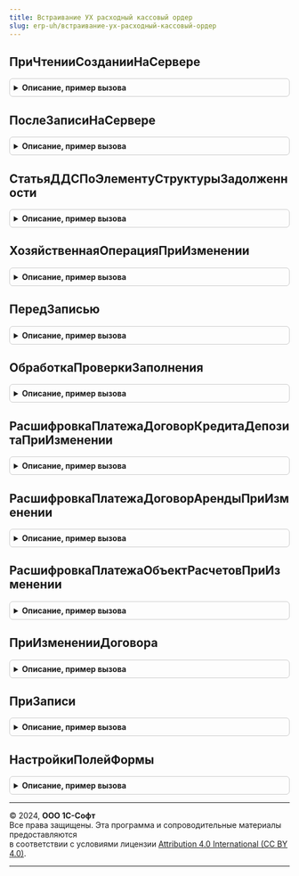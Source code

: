 ```yaml
---
title: Встраивание УХ расходный кассовый ордер
slug: erp-uh/встраивание-ух-расходный-кассовый-ордер
---
```



## ПриЧтенииСозданииНаСервере
<details style="margin: 1em 0; padding: 0.5em; border: 1px solid #ccc; border-radius: 6px;">

<summary style="font-weight: bold; cursor: pointer;">Описание, пример вызова</summary>

```bsl

// нетиповое событие документа. Вызывается перед исполнением основного кода
Процедура ПриЧтенииСозданииНаСервере(Форма) Экспорт
```

Пример вызова
```bsl
ВстраиваниеУХРасходныйКассовыйОрдер.ПриЧтенииСозданииНаСервере(Форма) 
```
</details>

## ПослеЗаписиНаСервере
<details style="margin: 1em 0; padding: 0.5em; border: 1px solid #ccc; border-radius: 6px;">

<summary style="font-weight: bold; cursor: pointer;">Описание, пример вызова</summary>

```bsl

Процедура ПослеЗаписиНаСервере(Форма, ТекущийОбъект, ПараметрыЗаписи) Экспорт
```

Пример вызова
```bsl
ВстраиваниеУХРасходныйКассовыйОрдер.ПослеЗаписиНаСервере(Форма, ТекущийОбъект, ПараметрыЗаписи) 
```
</details>

## СтатьяДДСПоЭлементуСтруктурыЗадолженности
<details style="margin: 1em 0; padding: 0.5em; border: 1px solid #ccc; border-radius: 6px;">

<summary style="font-weight: bold; cursor: pointer;">Описание, пример вызова</summary>

```bsl

Функция СтатьяДДСПоЭлементуСтруктурыЗадолженности(ЭлементСтруктурыЗадолженности, Строка, Объект) Экспорт
```

Пример вызова
```bsl
Результат = ВстраиваниеУХРасходныйКассовыйОрдер.СтатьяДДСПоЭлементуСтруктурыЗадолженности(ЭлементСтруктурыЗадолженности, Строка, Объект) 
```
</details>

## ХозяйственнаяОперацияПриИзменении
<details style="margin: 1em 0; padding: 0.5em; border: 1px solid #ccc; border-radius: 6px;">

<summary style="font-weight: bold; cursor: pointer;">Описание, пример вызова</summary>

```bsl

Процедура ХозяйственнаяОперацияПриИзменении(Форма) Экспорт
```

Пример вызова
```bsl
ВстраиваниеУХРасходныйКассовыйОрдер.ХозяйственнаяОперацияПриИзменении(Форма) 
```
</details>

## ПередЗаписью
<details style="margin: 1em 0; padding: 0.5em; border: 1px solid #ccc; border-radius: 6px;">

<summary style="font-weight: bold; cursor: pointer;">Описание, пример вызова</summary>

```bsl

Процедура ПередЗаписью(Объект, Отказ, РежимЗаписи, РежимПроведения) Экспорт
```

Пример вызова
```bsl
ВстраиваниеУХРасходныйКассовыйОрдер.ПередЗаписью(Объект, Отказ, РежимЗаписи, РежимПроведения) 
```
</details>

## ОбработкаПроверкиЗаполнения
<details style="margin: 1em 0; padding: 0.5em; border: 1px solid #ccc; border-radius: 6px;">

<summary style="font-weight: bold; cursor: pointer;">Описание, пример вызова</summary>

```bsl

Процедура ОбработкаПроверкиЗаполнения(Объект, Отказ, ПроверяемыеРеквизиты, МассивНепроверяемыхРеквизитов) Экспорт
```

Пример вызова
```bsl
ВстраиваниеУХРасходныйКассовыйОрдер.ОбработкаПроверкиЗаполнения(Объект, Отказ, ПроверяемыеРеквизиты, МассивНепроверяемыхРеквизитов) 
```
</details>

## РасшифровкаПлатежаДоговорКредитаДепозитаПриИзменении
<details style="margin: 1em 0; padding: 0.5em; border: 1px solid #ccc; border-radius: 6px;">

<summary style="font-weight: bold; cursor: pointer;">Описание, пример вызова</summary>

```bsl

Процедура РасшифровкаПлатежаДоговорКредитаДепозитаПриИзменении(Форма, ТекущаяСтрока) Экспорт
```

Пример вызова
```bsl
ВстраиваниеУХРасходныйКассовыйОрдер.РасшифровкаПлатежаДоговорКредитаДепозитаПриИзменении(Форма, ТекущаяСтрока) 
```
</details>

## РасшифровкаПлатежаДоговорАрендыПриИзменении
<details style="margin: 1em 0; padding: 0.5em; border: 1px solid #ccc; border-radius: 6px;">

<summary style="font-weight: bold; cursor: pointer;">Описание, пример вызова</summary>

```bsl

Процедура РасшифровкаПлатежаДоговорАрендыПриИзменении(Форма, ТекущаяСтрока) Экспорт
```

Пример вызова
```bsl
ВстраиваниеУХРасходныйКассовыйОрдер.РасшифровкаПлатежаДоговорАрендыПриИзменении(Форма, ТекущаяСтрока) 
```
</details>

## РасшифровкаПлатежаОбъектРасчетовПриИзменении
<details style="margin: 1em 0; padding: 0.5em; border: 1px solid #ccc; border-radius: 6px;">

<summary style="font-weight: bold; cursor: pointer;">Описание, пример вызова</summary>

```bsl

Процедура РасшифровкаПлатежаОбъектРасчетовПриИзменении(Форма, ТекущаяСтрока) Экспорт
```

Пример вызова
```bsl
ВстраиваниеУХРасходныйКассовыйОрдер.РасшифровкаПлатежаОбъектРасчетовПриИзменении(Форма, ТекущаяСтрока) 
```
</details>

## ПриИзмененииДоговора
<details style="margin: 1em 0; padding: 0.5em; border: 1px solid #ccc; border-radius: 6px;">

<summary style="font-weight: bold; cursor: pointer;">Описание, пример вызова</summary>

```bsl

Процедура ПриИзмененииДоговора(Форма) Экспорт
```

Пример вызова
```bsl
ВстраиваниеУХРасходныйКассовыйОрдер.ПриИзмененииДоговора(Форма) 
```
</details>

## ПриЗаписи
<details style="margin: 1em 0; padding: 0.5em; border: 1px solid #ccc; border-radius: 6px;">

<summary style="font-weight: bold; cursor: pointer;">Описание, пример вызова</summary>

```bsl

Процедура ПриЗаписи(Объект, Отказ) экспорт Экспорт
```

Пример вызова
```bsl
ВстраиваниеУХРасходныйКассовыйОрдер.ПриЗаписи(Объект, Отказ) экспорт);
```
</details>

## НастройкиПолейФормы
<details style="margin: 1em 0; padding: 0.5em; border: 1px solid #ccc; border-radius: 6px;">

<summary style="font-weight: bold; cursor: pointer;">Описание, пример вызова</summary>

```bsl

// Определяет свойства полей формы в зависимости от данных
//
// Возвращаемое значение:
//    ТаблицаЗначений - таблица с колонками Поля, Условие, Свойства.
//
Функция НастройкиПолейФормы(Настройки) Экспорт
```

Пример вызова
```bsl
Результат = ВстраиваниеУХРасходныйКассовыйОрдер.НастройкиПолейФормы(Настройки) 
```
</details>

---

© 2024, **ООО 1С-Софт**  
Все права защищены. Эта программа и сопроводительные материалы предоставляются  
в соответствии с условиями лицензии [Attribution 4.0 International (CC BY 4.0)](https://creativecommons.org/licenses/by/4.0/legalcode).

---
